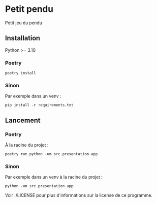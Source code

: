 # Petit pendu
Petit jeu du pendu

## Installation
Python >= 3.10

### Poetry
```commandline
poetry install
```
### Sinon
Par exemple dans un venv :
```commandline
pip install -r requirements.txt
```

## Lancement

### Poetry
À la racine du projet :
```commandline
poetry run python -um src.presentation.app 
```
### Sinon
Par exemple dans un venv à la racine du projet :
```commandline
python -um src.presentation.app
```
Voir ./LICENSE pour plus d'informations sur la license de ce programme.